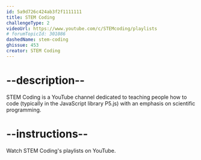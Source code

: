 ```yaml
---
id: 5a9d726c424ab3f2f1111111
title: STEM Coding
challengeType: 2
videoUrl: https://www.youtube.com/c/STEMcoding/playlists
# forumTopicId: 301086
dashedName: stem-coding
ghissue: 453
creator: STEM Coding
---
```


# --description--

STEM Coding is a YouTube channel dedicated to teaching people how to code (typically in the JavaScript library P5.js) with an emphasis on scientific programming.

# --instructions--

Watch STEM Coding's playlists on YouTube.